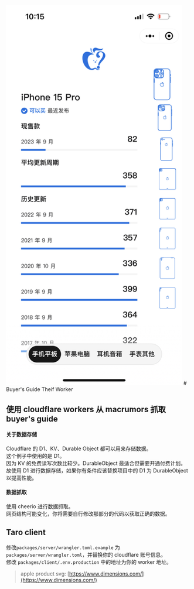 <img src="screenshot.PNG" alt="screenshot" width="480"/>
# Buyer's Guide Theif Worker

## 使用 cloudflare workers 从 macrumors 抓取 buyer's guide

#### 关于数据存储

Cloudflare 的 D1、KV、Durable Object 都可以用来存储数据。  
这个例子中使用的是 D1。  
因为 KV 的免费读写次数比较少。DurableObject 最适合但需要开通付费计划。  
故使用 D1 进行数据存储，如果你有条件应该替换项目中的 D1 为 DurableObject 以提高性能。

#### 数据抓取

使用 cheerio 进行数据抓取。  
网页结构可能变化，你将需要自行修改那部分的代码以获取正确的数据。

## Taro client

修改`packages/server/wrangler.toml.example` 为 `packages/server/wrangler.toml`，并替换你的 cloudflare 账号信息。  
修改 `packages/client/.env.production` 中的地址为你的 worker 地址。

> apple product svg: [https://www.dimensions.com/](https://www.dimensions.com/)
